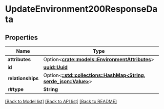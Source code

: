 # UpdateEnvironment200ResponseData

## Properties

Name | Type | Description | Notes
------------ | ------------- | ------------- | -------------
**attributes** | Option<[**crate::models::EnvironmentAttributes**](EnvironmentAttributes.md)> |  | [optional]
**id** | [**uuid::Uuid**](uuid::Uuid.md) |  | 
**relationships** | Option<[**::std::collections::HashMap<String, serde_json::Value>**](serde_json::Value.md)> | Environment relationships | [optional]
**r#type** | **String** |  | 

[[Back to Model list]](../README.md#documentation-for-models) [[Back to API list]](../README.md#documentation-for-api-endpoints) [[Back to README]](../README.md)


